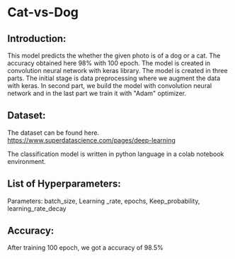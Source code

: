# Cat-vs-Dog


## Introduction:

This model predicts the whether the given photo is of a dog or a cat. The accuracy obtained here 98% with 100 epoch.
The model is created in convolution neural network with keras library. 
The model is created in three parts. The initial stage is data preprocessing where we augment the data with keras.
In second part, we build the model with convolution neural network and in the last part we train it with "Adam" optimizer.

## Dataset:

The dataset can be found here.
https://www.superdatascience.com/pages/deep-learning

The classification model is written in python language in a colab notebook environment.

##  List of Hyperparameters:

Parameters: batch_size, Learning _rate, epochs, Keep_probability, learning_rate_decay

## Accuracy:
After training 100 epoch, we got a accuracy of 98.5%
